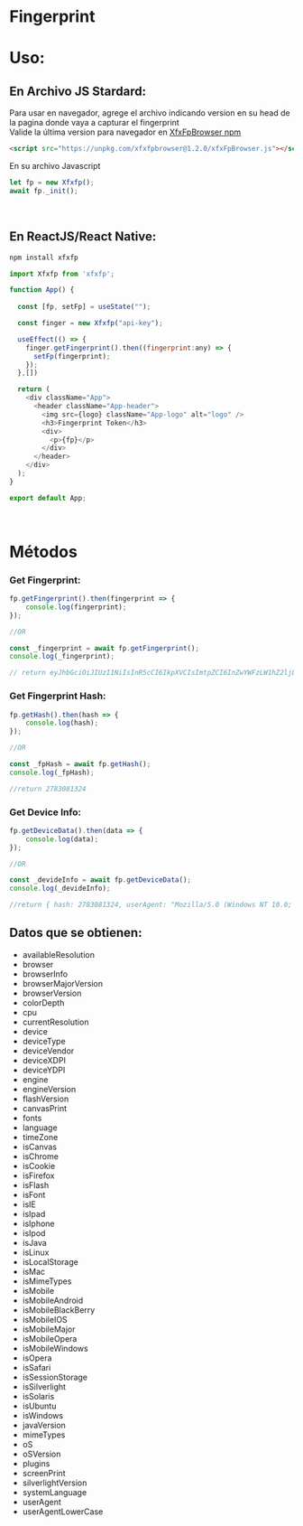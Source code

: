 # Fingerprint #



# Uso:

## En Archivo JS Stardard:

Para usar en navegador, agrege el archivo indicando version en su head de la pagina donde vaya a capturar el fingerprint 
<br/>
Valide la última version para navegador en  [XfxFpBrowser npm](https://www.npmjs.com/package/xfxfpbrowser)
```html
<script src="https://unpkg.com/xfxfpbrowser@1.2.0/xfxFpBrowser.js"></script>

```

En su archivo Javascript
```javascript
let fp = new Xfxfp();
await fp._init();
```
<br/>

## En ReactJS/React Native:
```cmd
npm install xfxfp
```

```javascript
import Xfxfp from 'xfxfp';

function App() {
  
  const [fp, setFp] = useState("");

  const finger = new Xfxfp("api-key");

  useEffect(() => {
    finger.getFingerprint().then((fingerprint:any) => {
      setFp(fingerprint);
    });
  },[])

  return (
    <div className="App">
      <header className="App-header">
        <img src={logo} className="App-logo" alt="logo" />
        <h3>Fingerprint Token</h3>
        <div>
          <p>{fp}</p>
        </div>
      </header>
    </div>
  );
}

export default App;
```
<br/>

# Métodos

### Get Fingerprint:
```javascript
fp.getFingerprint().then(fingerprint => {
    console.log(fingerprint);
});

//OR

const _fingerprint = await fp.getFingerprint();
console.log(_fingerprint);

// return eyJhbGciOiJIUzI1NiIsInR5cCI6IkpXVCIsImtpZCI6InZwYWFzLW1hZ2ljLWNvb2tpZS0xZmM1NDJhM2U0NDE0YTQ0YjI2MTE2NjgxOTVlMmJmZS80ZjQ5MTAifQ==.eyJoYXNoIjoyNzgzMDgxMzI0LCJ1c2VyQWdlbnQiOiJNb3ppbGxhLzUuMCAoV2luZG93cyBOVCAxMC4wOyBXaW42NDsgeDY0OyBydjoxMDMuMCkgR2Vja28vMjAxMDAxMDEgRmlyZWZveC8xMDMuMCIsInVzZXJBZ2VudExvd2VyQ2FzZSI6Im1vemlsbGEvNS4wICh3aW5kb3dzIG50IDEwLjA7IHdpbjY0OyB4NjQ7IHJ2OjEwMy4wKSBnZWNrby8yMDEwMDEw...
```

### Get Fingerprint Hash:
```javascript
fp.getHash().then(hash => {
    console.log(hash);
});

//OR

const _fpHash = await fp.getHash();
console.log(_fpHash);

//return 2783081324
```

### Get Device Info:
```javascript
fp.getDeviceData().then(data => {
    console.log(data);
});

//OR

const _devideInfo = await fp.getDeviceData();
console.log(_devideInfo);

//return { hash: 2783081324, userAgent: "Mozilla/5.0 (Windows NT 10.0; Win64; x64; rv:103.0) Gecko/20100101 Firefox/103.0", userAgentLowerCase: "mozilla/5.0...
```

## Datos que se obtienen:
- availableResolution
- browser
- browserInfo
- browserMajorVersion
- browserVersion
- colorDepth
- cpu
- currentResolution
- device
- deviceType
- deviceVendor
- deviceXDPI
- deviceYDPI
- engine
- engineVersion
- flashVersion
- canvasPrint
- fonts
- language
- timeZone
- isCanvas
- isChrome
- isCookie
- isFirefox
- isFlash
- isFont
- isIE
- isIpad
- isIphone
- isIpod
- isJava
- isLinux
- isLocalStorage
- isMac
- isMimeTypes
- isMobile
- isMobileAndroid
- isMobileBlackBerry
- isMobileIOS
- isMobileMajor
- isMobileOpera
- isMobileWindows
- isOpera
- isSafari
- isSessionStorage
- isSilverlight
- isSolaris
- isUbuntu
- isWindows
- javaVersion
- mimeTypes
- oS
- oSVersion
- plugins
- screenPrint
- silverlightVersion
- systemLanguage
- userAgent
- userAgentLowerCase